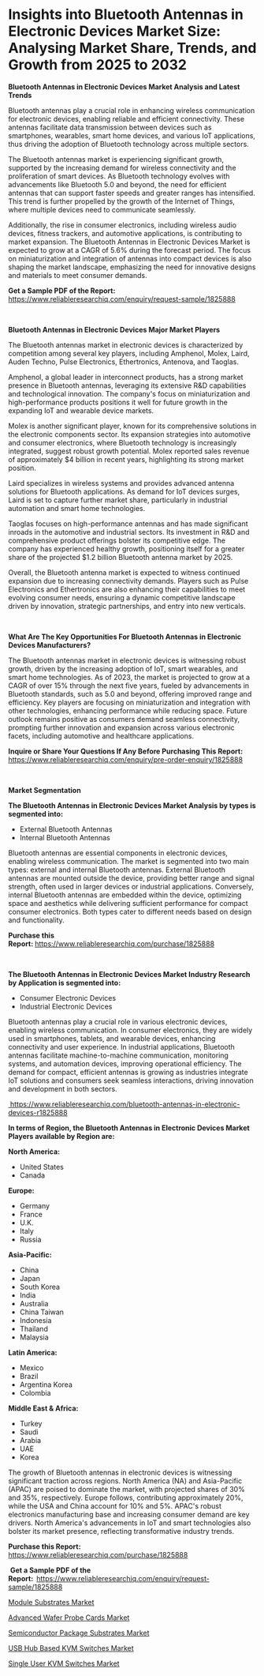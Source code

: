 <p><h1>Insights into Bluetooth Antennas in Electronic Devices Market Size: Analysing Market Share, Trends, and Growth from 2025 to 2032</h1></p><p><strong>Bluetooth Antennas in Electronic Devices Market Analysis and Latest Trends</strong></p>
<p><p>Bluetooth antennas play a crucial role in enhancing wireless communication for electronic devices, enabling reliable and efficient connectivity. These antennas facilitate data transmission between devices such as smartphones, wearables, smart home devices, and various IoT applications, thus driving the adoption of Bluetooth technology across multiple sectors.</p><p>The Bluetooth antennas market is experiencing significant growth, supported by the increasing demand for wireless connectivity and the proliferation of smart devices. As Bluetooth technology evolves with advancements like Bluetooth 5.0 and beyond, the need for efficient antennas that can support faster speeds and greater ranges has intensified. This trend is further propelled by the growth of the Internet of Things, where multiple devices need to communicate seamlessly.</p><p>Additionally, the rise in consumer electronics, including wireless audio devices, fitness trackers, and automotive applications, is contributing to market expansion. The Bluetooth Antennas in Electronic Devices Market is expected to grow at a CAGR of 5.6% during the forecast period. The focus on miniaturization and integration of antennas into compact devices is also shaping the market landscape, emphasizing the need for innovative designs and materials to meet consumer demands.</p></p>
<p><strong>Get a Sample PDF of the Report:&nbsp;</strong> <a href="https://www.reliableresearchiq.com/enquiry/request-sample/1825888?utm_campaign=1123&utm_medium=2&utm_source=Github&utm_content=ia&utm_term=06042025&utm_id=bluetooth-antennas-in-electronic-devices">https://www.reliableresearchiq.com/enquiry/request-sample/1825888</a></p>
<p>&nbsp;</p>
<p><strong>Bluetooth Antennas in Electronic Devices Major Market Players</strong></p>
<p><p>The Bluetooth antennas market in electronic devices is characterized by competition among several key players, including Amphenol, Molex, Laird, Auden Techno, Pulse Electronics, Ethertronics, Antenova, and Taoglas. </p><p>Amphenol, a global leader in interconnect products, has a strong market presence in Bluetooth antennas, leveraging its extensive R&D capabilities and technological innovation. The company's focus on miniaturization and high-performance products positions it well for future growth in the expanding IoT and wearable device markets.</p><p>Molex is another significant player, known for its comprehensive solutions in the electronic components sector. Its expansion strategies into automotive and consumer electronics, where Bluetooth technology is increasingly integrated, suggest robust growth potential. Molex reported sales revenue of approximately $4 billion in recent years, highlighting its strong market position.</p><p>Laird specializes in wireless systems and provides advanced antenna solutions for Bluetooth applications. As demand for IoT devices surges, Laird is set to capture further market share, particularly in industrial automation and smart home technologies.</p><p>Taoglas focuses on high-performance antennas and has made significant inroads in the automotive and industrial sectors. Its investment in R&D and comprehensive product offerings bolster its competitive edge. The company has experienced healthy growth, positioning itself for a greater share of the projected $1.2 billion Bluetooth antenna market by 2025.</p><p>Overall, the Bluetooth antenna market is expected to witness continued expansion due to increasing connectivity demands. Players such as Pulse Electronics and Ethertronics are also enhancing their capabilities to meet evolving consumer needs, ensuring a dynamic competitive landscape driven by innovation, strategic partnerships, and entry into new verticals.</p></p>
<p>&nbsp;</p>
<p><strong>What Are The Key Opportunities For Bluetooth Antennas in Electronic Devices Manufacturers?</strong></p>
<p><p>The Bluetooth antennas market in electronic devices is witnessing robust growth, driven by the increasing adoption of IoT, smart wearables, and smart home technologies. As of 2023, the market is projected to grow at a CAGR of over 15% through the next five years, fueled by advancements in Bluetooth standards, such as 5.0 and beyond, offering improved range and efficiency. Key players are focusing on miniaturization and integration with other technologies, enhancing performance while reducing space. Future outlook remains positive as consumers demand seamless connectivity, prompting further innovation and expansion across various electronic facets, including automotive and healthcare applications.</p></p>
<p><strong>Inquire or Share Your Questions If Any Before Purchasing This Report:</strong> <a href="https://www.reliableresearchiq.com/enquiry/pre-order-enquiry/1825888?utm_campaign=1123&utm_medium=2&utm_source=Github&utm_content=ia&utm_term=06042025&utm_id=bluetooth-antennas-in-electronic-devices">https://www.reliableresearchiq.com/enquiry/pre-order-enquiry/1825888</a></p>
<p>&nbsp;</p>
<p><strong>Market Segmentation</strong></p>
<p><strong>The Bluetooth Antennas in Electronic Devices Market Analysis by types is segmented into:</strong></p>
<p><ul><li>External Bluetooth Antennas</li><li>Internal Bluetooth Antennas</li></ul></p>
<p><p>Bluetooth antennas are essential components in electronic devices, enabling wireless communication. The market is segmented into two main types: external and internal Bluetooth antennas. External Bluetooth antennas are mounted outside the device, providing better range and signal strength, often used in larger devices or industrial applications. Conversely, internal Bluetooth antennas are embedded within the device, optimizing space and aesthetics while delivering sufficient performance for compact consumer electronics. Both types cater to different needs based on design and functionality.</p></p>
<p><strong>Purchase this Report:&nbsp;</strong><a href="https://www.reliableresearchiq.com/purchase/1825888?utm_campaign=1123&utm_medium=2&utm_source=Github&utm_content=ia&utm_term=06042025&utm_id=bluetooth-antennas-in-electronic-devices">https://www.reliableresearchiq.com/purchase/1825888</a></p>
<p>&nbsp;</p>
<p><strong>The Bluetooth Antennas in Electronic Devices Market Industry Research by Application is segmented into:</strong></p>
<p><ul><li>Consumer Electronic Devices</li><li>Industrial Electronic Devices</li></ul></p>
<p><p>Bluetooth antennas play a crucial role in various electronic devices, enabling wireless communication. In consumer electronics, they are widely used in smartphones, tablets, and wearable devices, enhancing connectivity and user experience. In industrial applications, Bluetooth antennas facilitate machine-to-machine communication, monitoring systems, and automation devices, improving operational efficiency. The demand for compact, efficient antennas is growing as industries integrate IoT solutions and consumers seek seamless interactions, driving innovation and development in both sectors.</p></p>
<p><a href="https://www.reliableresearchiq.com/bluetooth-antennas-in-electronic-devices-r1825888?utm_campaign=1123&utm_medium=2&utm_source=Github&utm_content=ia&utm_term=06042025&utm_id=bluetooth-antennas-in-electronic-devices">&nbsp;https://www.reliableresearchiq.com/bluetooth-antennas-in-electronic-devices-r1825888</a></p>
<p><strong>In terms of Region, the Bluetooth Antennas in Electronic Devices Market Players available by Region are:</strong></p>
<p>
    <p> <strong> North America: </strong>
        <ul>
            <li>United States</li>
            <li>Canada</li>
        </ul>
        </p> 
    <p> <strong> Europe: </strong>
        <ul>
            <li>Germany</li>
            <li>France</li>
            <li>U.K.</li>
            <li>Italy</li>
            <li>Russia</li>
        </ul>
        </p> 
    <p> <strong> Asia-Pacific: </strong>
        <ul>
            <li>China</li>
            <li>Japan</li>
            <li>South Korea</li>
            <li>India</li>
            <li>Australia</li>
            <li>China Taiwan</li>
            <li>Indonesia</li>
            <li>Thailand</li>
            <li>Malaysia</li>
        </ul>
        </p> 
    <p> <strong> Latin America: </strong>
        <ul>
            <li>Mexico</li>
            <li>Brazil</li>
            <li>Argentina Korea</li>
            <li>Colombia</li>
        </ul>
        </p> 
    <p> <strong> Middle East & Africa: </strong>
        <ul>
            <li>Turkey</li>
            <li>Saudi</li>
            <li>Arabia</li>
            <li>UAE</li>
            <li>Korea</li>
        </ul>
    </p>
    </p>
<p><p>The growth of Bluetooth antennas in electronic devices is witnessing significant traction across regions. North America (NA) and Asia-Pacific (APAC) are poised to dominate the market, with projected shares of 30% and 35%, respectively. Europe follows, contributing approximately 20%, while the USA and China account for 10% and 5%. APAC's robust electronics manufacturing base and increasing consumer demand are key drivers. North America's advancements in IoT and smart technologies also bolster its market presence, reflecting transformative industry trends.</p></p>
<p><strong>Purchase this Report: </strong><a href="https://www.reliableresearchiq.com/purchase/1825888?utm_campaign=1123&utm_medium=2&utm_source=Github&utm_content=ia&utm_term=06042025&utm_id=bluetooth-antennas-in-electronic-devices">https://www.reliableresearchiq.com/purchase/1825888</a></p>
<p>&nbsp;<strong>Get a Sample PDF of the Report:&nbsp;&nbsp;</strong><a href="https://www.reliableresearchiq.com/enquiry/request-sample/1825888?utm_campaign=1123&utm_medium=2&utm_source=Github&utm_content=ia&utm_term=06042025&utm_id=bluetooth-antennas-in-electronic-devices">https://www.reliableresearchiq.com/enquiry/request-sample/1825888</a></p>
<p><strong></strong></p>
<p><p><a href="https://github.com/laverkyllozc/Market-Research-Report-List-1/blob/main/module-substrates-market.md?utm_campaign=1123&utm_medium=2&utm_source=Github&utm_content=ia&utm_term=06042025&utm_id=bluetooth-antennas-in-electronic-devices">Module Substrates Market</a></p><p><a href="https://github.com/foddekampo/Market-Research-Report-List-1/blob/main/advanced-wafer-probe-cards-market.md?utm_campaign=1123&utm_medium=2&utm_source=Github&utm_content=ia&utm_term=06042025&utm_id=bluetooth-antennas-in-electronic-devices">Advanced Wafer Probe Cards Market</a></p><p><a href="https://github.com/clemmheisefy/Market-Research-Report-List-1/blob/main/semiconductor-package-substrates-market.md?utm_campaign=1123&utm_medium=2&utm_source=Github&utm_content=ia&utm_term=06042025&utm_id=bluetooth-antennas-in-electronic-devices">Semiconductor Package Substrates Market</a></p><p><a href="https://github.com/puttslukis59/Market-Research-Report-List-1/blob/main/usb-hub-based-kvm-switches-market.md?utm_campaign=1123&utm_medium=2&utm_source=Github&utm_content=ia&utm_term=06042025&utm_id=bluetooth-antennas-in-electronic-devices">USB Hub Based KVM Switches Market</a></p><p><a href="https://github.com/furnoirons9e/Market-Research-Report-List-1/blob/main/single-user-kvm-switches-market.md?utm_campaign=1123&utm_medium=2&utm_source=Github&utm_content=ia&utm_term=06042025&utm_id=bluetooth-antennas-in-electronic-devices">Single User KVM Switches Market</a></p></p>